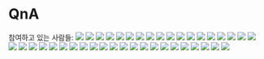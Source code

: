 # QnA
참여하고 있는 사람들:
![](https://avatars2.githubusercontent.com/u/12431127?v=3&s=40)
![](https://avatars2.githubusercontent.com/u/9590242?v=3&s=40)
![](https://avatars2.githubusercontent.com/u/25736938?v=3&s=40)
![](https://avatars2.githubusercontent.com/u/16500606?v=3&s=40)
![](https://avatars2.githubusercontent.com/u/13010755?v=3&s=40)
![](https://avatars2.githubusercontent.com/u/24626386?v=3&s=40)
![](https://avatars2.githubusercontent.com/u/7710041?v=3&s=40)
![](https://avatars2.githubusercontent.com/u/8079733?v=3&s=40)
![](https://avatars2.githubusercontent.com/u/15906088?v=3&s=40)
![](https://avatars2.githubusercontent.com/u/25643028?v=3&s=40)
![](https://avatars2.githubusercontent.com/u/5106603?v=3&s=40)
![](https://avatars2.githubusercontent.com/u/14148553?v=3&s=40)
![](https://avatars2.githubusercontent.com/u/16144187?v=3&s=40)
![](https://avatars2.githubusercontent.com/u/7167222?v=3&s=40)
![](https://avatars2.githubusercontent.com/u/19385522?v=3&s=40)
![](https://avatars2.githubusercontent.com/u/17807797?v=3&s=40)
![](https://avatars2.githubusercontent.com/u/11094461?v=3&s=40)
![](https://avatars2.githubusercontent.com/u/1618736?v=3&s=40)
![](https://avatars2.githubusercontent.com/u/11658173?v=3&s=40)
![](https://avatars2.githubusercontent.com/u/14899930?v=3&s=40)
![](https://avatars2.githubusercontent.com/u/5376577?v=3&s=40)
![](https://avatars2.githubusercontent.com/u/19247246?v=3&s=40)
![](https://avatars2.githubusercontent.com/u/3799158?v=3&s=40)
![](https://avatars2.githubusercontent.com/u/10985383?v=3&s=40)
![](https://avatars2.githubusercontent.com/u/5278201?v=3&s=40)
![](https://avatars2.githubusercontent.com/u/2541685?v=3&s=40)
![](https://avatars2.githubusercontent.com/u/931655?v=3&s=40)
![](https://avatars2.githubusercontent.com/u/13450715?v=3&s=40)
![](https://avatars2.githubusercontent.com/u/13393367?v=3&s=40)
![](https://avatars2.githubusercontent.com/u/24622029?v=3&s=40)
![](https://avatars2.githubusercontent.com/u/1791297?v=3&s=40)
![](https://avatars2.githubusercontent.com/u/21367010?v=3&s=40)
![](https://avatars2.githubusercontent.com/u/15938440?v=3&s=40)
![](https://avatars2.githubusercontent.com/u/16499068?v=3&s=40)
![](https://avatars2.githubusercontent.com/u/21999789?v=3&s=40)
![](https://avatars2.githubusercontent.com/u/14178819?v=3&s=40)
![](https://avatars2.githubusercontent.com/u/9213292?v=3&s=40)
![](https://avatars2.githubusercontent.com/u/9063575?v=3&s=40)
![](https://avatars2.githubusercontent.com/u/13452168?v=3&s=40)
![](https://avatars2.githubusercontent.com/u/1270855?v=3&s=40)
